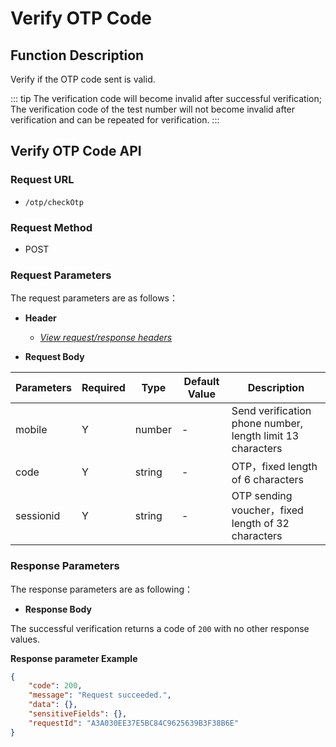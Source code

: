# Verify OTP Code

## Function Description

Verify if the OTP code sent is valid.

::: tip
The verification code will become invalid after successful verification; The verification code of the test number will not become invalid after verification and can be repeated for verification.
:::

## Verify OTP Code API

### Request URL

- `/otp/checkOtp`

### Request Method

- POST

### Request Parameters

The request parameters are as follows：

- **Header**

  - [_View request/response headers_](/en/payoutApi/apiRule/header)

- **Request Body**

| **Parameters** | **Required** | **Type** | **Default Value** | **Description**                                            |
| -------------- | ------------ | -------- | ----------------- | ---------------------------------------------------------- |
| mobile         | Y            | number   | -                 | Send verification phone number, length limit 13 characters |
| code           | Y            | string   | -                 | OTP，fixed length of 6 characters                          |
| sessionid      | Y            | string   | -                 | OTP sending voucher，fixed length of 32 characters         |

### Response Parameters

The response parameters are as following：

- **Response Body**

The successful verification returns a code of `200` with no other response values.

**Response parameter Example**

```json
{
    "code": 200,
    "message": "Request succeeded.",
    "data": {},
    "sensitiveFields": {},
    "requestId": "A3A030EE37E5BC84C9625639B3F38B6E"
}
```